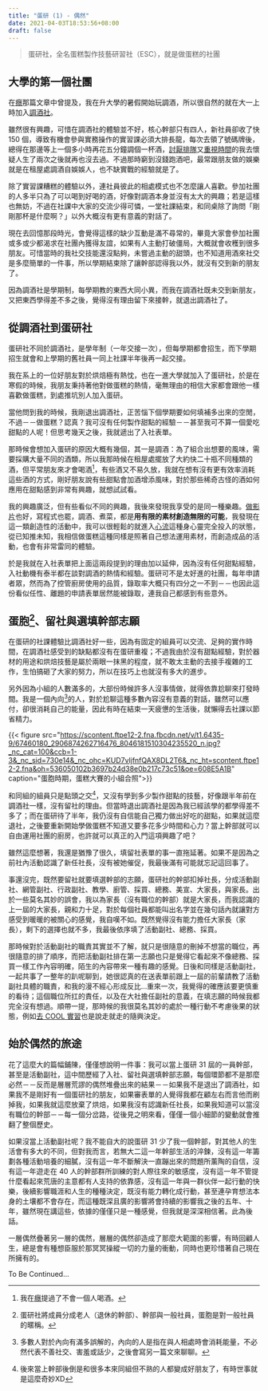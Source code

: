 ```yaml
---
title: "蛋研 (1) - 偶然"
date: 2021-04-03T18:53:56+08:00
draft: false
---
```


> 蛋研社，全名蛋糕製作技藝研習社（ESC），就是做蛋糕的社團

## 大學的第一個社團

在[癮](https://blog.jameshsu.csie.org/post/癮菸酒a片和電玩/)那篇文章中曾提及，我在升大學的暑假開始玩調酒，所以很自然的就在大一上時加入[調酒社](https://www.facebook.com/NTUCocktail)。

雖然很有興趣，可惜在調酒社的體驗並不好，核心幹部只有四人，新社員卻收了快 150 個，導致有機會參與實務操作的實習課必須大排長龍，每次去領了號碼牌後，總得在那邊等上一個多小時再花五分鐘調個一杯酒，[討厭排隊](https://blog.jameshsu.csie.org/post/the-road-less-travelled/)又[重視時間](https://blog.jameshsu.csie.org/post/台北人在台大旁租屋/)的我去懷疑人生了兩次之後就再也沒去過。不過那時窮到沒錢跑酒吧，最常跟朋友做的娛樂就是在租屋處調酒自娛娛人，也不缺實戰的經驗就是了。

除了實習課糟糕的體驗以外，連社員彼此的相處模式也不怎麼讓人喜歡。參加社團的人多半只為了可以喝到好喝的酒，好像對調酒本身並沒有太大的興趣；若是這樣也無妨，不過在社課中大家的交流少得可憐，一堂社課結束，和同桌除了詢問「剛剛那杯是什麼啊？」以外大概沒有更有意義的對話了。

現在去回憶那段時光，會覺得這樣的缺少互動是滿不尋常的，畢竟大家會參加社團或多或少都渴求在社團內獲得友誼，如果有人主動打破僵局，大概就會收穫到很多朋友。可惜當時的我社交技能還沒點夠，未嘗過主動的甜頭，也不知道用酒來社交是多麼簡單的一件事，所以學期結束除了讓幹部認得我以外，就沒有交到新的朋友了。

因為調酒社是學期制，每學期教的東西大同小異，而我在調酒社既未交到新朋友，又把東西學得差不多之後，覺得沒有理由留下來接幹，就退出調酒社了。

## 從調酒社到蛋研社

蛋研社不同於調酒社，是學年制（一年交接一次），但每學期都會招生，而下學期招生就會和上學期的舊社員一同上社課半年後再一起交接。

我在系上的一位好朋友對於烘焙極有熱忱，也在一進大學就加入了蛋研社，於是在寒假的時候，我朋友秉持著他對做蛋糕的熱情，毫無理由的相信大家都會跟他一樣喜歡做蛋糕，到處推坑別人加入蛋研。

當他問到我的時候，我剛退出調酒社，正苦惱下個學期要如何填補多出來的空閒，不過－－做蛋糕？認真？我可沒有任何製作甜點的經驗－－甚至我可不算一個愛吃甜點的人呢！但思考幾天之後，我就遞出了入社表單。

那時候會想加入蛋研的原因大概有幾個，其一是調酒：為了組合出想要的風味，需要採購大量不同的酒類，所以我那時候在租屋處擺放了大約快二十瓶不同種類的酒，但平常朋友來才會喝酒[^1]，有些酒又不易久放，我就在想有沒有更有效率消耗這些酒的方式，剛好朋友說有些甜點會加酒增添風味，對於那些稀奇古怪的酒如何應用在甜點感到非常有興趣，就想試試看。

我的興趣廣泛，但有些看似不同的興趣，我後來發現我享受的是同一種樂趣。[做影片](https://blog.jameshsu.csie.org/post/剪接我的人生/)也好，寫程式也罷，調酒、煮菜，都是**用有限的素材創造無限的可能**，我發現在這一類創造性的活動中，我可以很輕鬆的就進入[心流](https://www.managertoday.com.tw/articles/view/58455)這種身心靈完全投入的狀態，從已知推未知，我相信做蛋糕這種同樣是照著自己想法運用素材，而創造成品的活動，也會有非常雷同的體驗。

於是我就在入社表單把上面這兩段提到的理由加以延伸，因為沒有任何甜點經驗，入社動機有泰半都在談對調酒的熱情和經驗。蛋研可不是太好進的社團，每年申請者眾，然而為了控管廚房使用的品質，錄取率大概只有四分之一不到－－也因此這份看似任性、離題的申請表單居然能被錄取，連我自己都感到有些意外。

## 蛋胞[^2]、留社與選填幹部志願

在蛋研的社課體驗比調酒社好一些，因為有固定的組員可以交流、足夠的實作時間，在調酒社感受到的缺點都沒有在蛋研重複；不過我由於沒有甜點經驗，對於器材的用途和烘焙技藝是屬於兩眼一抹黑的程度，就不敢太主動的去接手複雜的工作，生怕搞砸了大家的努力，所以在技巧上也就沒有多大的進步。

另外因為小組的人數滿多的，大部份時候許多人沒事情做，就得依靠尬聊來打發時間。我是一個內向[^3]的人，對於尬聊這種多數內容沒有意義的對話，雖然可以應付，卻很消耗自己的能量，因此有時在結束一天疲憊的生活後，就懶得去社課以節省精力。

{{< figure src="https://scontent.ftpe12-2.fna.fbcdn.net/v/t1.6435-9/67460180_2906874262716476_8046181510304235520_n.jpg?_nc_cat=100&ccb=1-3&_nc_sid=730e14&_nc_ohc=KUD7vljfnfQAX8DL2T6&_nc_ht=scontent.ftpe12-2.fna&oh=536050102b3697b24d38e0b217c73c51&oe=608E5A1B" caption="蛋胞時期，蛋糕大賽的小組合照">}}
<!-- !["蛋胞時期，蛋糕大賽的小組合照"](https://scontent.ftpe12-2.fna.fbcdn.net/v/t1.6435-9/67460180_2906874262716476_8046181510304235520_n.jpg?_nc_cat=100&ccb=1-3&_nc_sid=730e14&_nc_ohc=KUD7vljfnfQAX8DL2T6&_nc_ht=scontent.ftpe12-2.fna&oh=536050102b3697b24d38e0b217c73c51&oe=608E5A1B "蛋胞時期，蛋糕大賽的小組合照") -->

和同組的組員只是點頭之交[^4]，又沒有學到多少製作甜點的技藝，好像跟半年前在調酒社一樣，沒有留社的理由。但當時退出調酒社是因為我已經該學的都學得差不多了；而在蛋研待了半年，我仍沒有自信能自己獨力做出好吃的甜點，如果就這麼退社，之後要重新開始學做蛋糕不知道又要多花多少時間和心力？當上幹部就可以自由運用社團的廚房，也許就可以真正的入門這項興趣了吧？

雖然這麼想著，我還是猶豫了很久，填留社表單的事一直拖延著。如果不是因為之前社內活動認識了新任社長，沒有被她催促，我最後滿有可能就忘記這回事了。

事還沒完，既然要留社就要填選幹部的志願，蛋研社的幹部扣掉社長，分成活動副社、網管副社、行政副社、教學、廚管、採買、總務、美宣、大家長，與家長。出於一些莫名其妙的誤會，我以為家長（沒有職位的幹部）就是大家長，而我認識的上一屆的大家長，親和力十足，對於每個社員都能叫出名字並在幾句話內就讓對方感受到暖暖的被關心的感覺，我自嘆不如。既然覺得沒有能力擔任大家長（家長），剩下的選擇也就不多，我最後依序填了活動副社、總務、採買。

那時候對於活動副社的職責其實並不了解，就只是很隨意的刪掉不想當的職位，再很隨意的排了順序，而把活動副社排在第一志願也只是覺得它看起來不像總務、採買一樣工作內容明確，陌生的內容帶來一種有趣的感覺。日後和同樣是活動副社，一起共事了一整年的趴呢聊到，她很認真的在送表單前跟上一屆的前輩請教了活動副社具體的職責，和我的漫不經心形成反比…重來一次，我覺得的確應該要更慎重的看待；這個職位所扛的責任，以及在大社擔任副社的意義，在填志願的時候我都完全沒有想過。順帶一提，那時候的我很莫名其妙的處於一種行動不考慮後果的狀態，例如[去 COOL 實習](https://blog.jameshsu.csie.org/post/2019暑假cool實習心得/)也是說走就走的隨興決定。

## 始於偶然的旅途

花了這麼大的篇幅鋪陳，僅僅想說明一件事：我可以當上蛋研 31 屆的一員幹部，甚至是活動副社，這中間歷經了入社、留社與選填幹部志願，每個環節都不是那麼必然－－反而是層層荒謬的偶然堆疊出來的結果－－如果我不是退出了調酒社，如果我不是剛好有一個蛋研社的朋友，如果審表單的人覺得我都在顧左右而言他而刷掉我，如果我就這麼放棄了烘焙，如果我沒有認識新任社長，如果我知道可以當沒有職位的幹部－－每一個分岔路，從後見之明來看，僅僅一個小細節的變動就會推翻了整個歷史。

如果沒當上活動副社呢？我不能自大的說蛋研 31 少了我一個幹部，對其他人的生活會有多大的不同，但對我而言，若無大二這一年幹部生活的淬鍊，沒有這一年籌劃各種活動培養的細膩，沒有這一年不斷解決一直蹦出來的問題所薰陶的自信，沒有這一年遊走在 40 人的幹部群所訓練的對人際往來的敏感度，沒有這一年不管提什麼看起來荒唐的主意都有人支持的依靠感，沒有這一年與一群伙伴一起行動的快樂，後續影響職涯和人生的種種決定，既沒有能力轉化成行動，甚至連孕育想法本身的土壤都不會存在，而這種既深且廣的影響將會持續的影響我之後的五年、十年，雖然現在講這些，依據的僅僅只是一種感覺，但我就是深深相信著。此為後話。

一層偶然疊著另一層的偶然，層層的偶然卻造成了那麼大範圍的影響，有時回顧人生，總是會有種想臣服於那冥冥操縱一切的力量的衝動，同時也更珍惜著自己現在所擁有的。

To Be Continued...

[^1]: 我在[癮](https://blog.jameshsu.csie.org/post/癮菸酒a片和電玩/)提過了不會一個人喝酒。
[^2]: 蛋研社將成員分成老人（退休的幹部）、幹部與一般社員，蛋胞是對一般社員的暱稱。
[^3]: 多數人對於內向有滿多誤解的，內向的人是指在與人相處時會消耗能量，不必然代表不善社交、害羞或話少，之後會寫另一篇文來聊聊。
[^4]: 後來當上幹部後倒是和很多本來同組但不熟的人都變成好朋友了，有時世事就是這麼奇妙XD